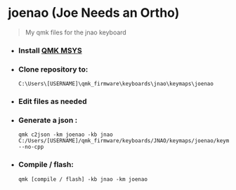 # joenao (Joe Needs an Ortho)
> My qmk files for the jnao keyboard

* ### Install [QMK MSYS](https://msys.qmk.fm/)
* ### Clone repository to:
    ~~~
    C:\Users\[USERNAME]\qmk_firmware\keyboards\jnao\keymaps\joenao
    ~~~
* ### Edit files as needed
* ### Generate a json :
    ~~~
    qmk c2json -km joenao -kb jnao C:/Users/[USERNAME]/qmk_firmware/keyboards/JNAO/keymaps/joenao/keymap.c --no-cpp
    ~~~

* ### Compile / flash:
    ~~~
    qmk [compile / flash] -kb jnao -km joenao
    ~~~